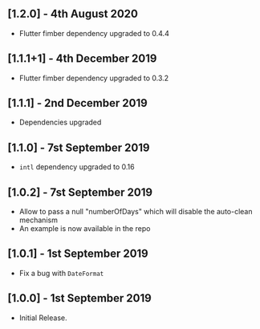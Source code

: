 ## [1.2.0] - 4th August 2020  
  
* Flutter fimber dependency upgraded to 0.4.4

## [1.1.1+1] - 4th December 2019  
  
* Flutter fimber dependency upgraded to 0.3.2

## [1.1.1] - 2nd December 2019  
  
* Dependencies upgraded

## [1.1.0] - 7st September 2019  
  
* `intl` dependency upgraded to 0.16

## [1.0.2] - 7st September 2019  
  
* Allow to pass a null "numberOfDays" which will disable the auto-clean mechanism
* An example is now available in the repo

## [1.0.1] - 1st September 2019  
  
* Fix a bug with `DateFormat`

## [1.0.0] - 1st September 2019  
  
* Initial Release.